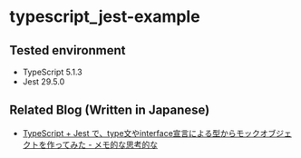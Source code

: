 # typescript_jest-example

## Tested environment

- TypeScript 5.1.3
- Jest 29.5.0

## Related Blog (Written in Japanese)

- [TypeScript + Jest で、type文やinterface宣言による型からモックオブジェクトを作ってみた - メモ的な思考的な](https://thinkami.hatenablog.com/entry/2023/06/11/211818)

